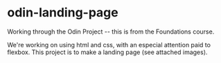 # odin-landing-page

Working through the Odin Project -- this is from the Foundations course.

We're working on using html and css, with an especial attention paid to flexbox. This project is to make a landing page (see attached images).